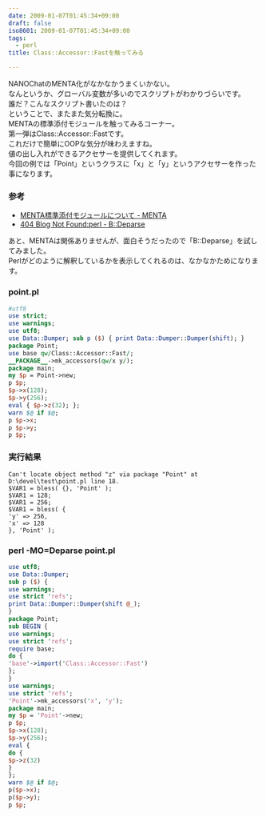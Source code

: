 ```yaml
---
date: 2009-01-07T01:45:34+09:00
draft: false
iso8601: 2009-01-07T01:45:34+09:00
tags:
  - perl
title: Class::Accessor::Fastを触ってみる

---
```


NANOChatのMENTA化がなかなかうまくいかない。  
なんというか、グローバル変数が多いのでスクリプトがわかりづらいです。  
誰だ？こんなスクリプト書いたのは？  
ということで、またまた気分転換に。  
MENTAの標準添付モジュールを触ってみるコーナー。  
第一弾はClass::Accessor::Fastです。  
これだけで簡単にOOPな気分が味わえますね。  
値の出し入れができるアクセサーを提供してくれます。  
今回の例では「Point」というクラスに「x」と「y」というアクセサーを作った事になります。  

### 参考

- [MENTA標準添付モジュールについて - MENTA](http://search.cpan.org/dist/Class-Accessor/lib/Class/Accessor/Fast.pm)  
- [404 Blog Not Found:perl - B::Deparse](http://blog.livedoor.jp/dankogai/archives/50761629.html)  

あと、MENTAは関係ありませんが、面白そうだったので「B::Deparse」を試してみました。  
Perlがどのように解釈しているかを表示してくれるのは、なかなかためになります。  

### point.pl

```perl
#utf8
use strict;
use warnings;
use utf8;
use Data::Dumper; sub p ($) { print Data::Dumper::Dumper(shift); }
package Point;
use base qw/Class::Accessor::Fast/;
__PACKAGE__->mk_accessors(qw/x y/);
package main;
my $p = Point->new;
p $p;
$p->x(128);
$p->y(256);
eval { $p->z(32); };
warn $@ if $@;
p $p->x;
p $p->y;
p $p;
```

### 実行結果

```text
Can't locate object method "z" via package "Point" at D:\devel\test\point.pl line 18.
$VAR1 = bless( {}, 'Point' );
$VAR1 = 128;
$VAR1 = 256;
$VAR1 = bless( {
'y' => 256,
'x' => 128
}, 'Point' );
```

### perl -MO=Deparse point.pl

```perl
use utf8;
use Data::Dumper;
sub p ($) {
use warnings;
use strict 'refs';
print Data::Dumper::Dumper(shift @_);
}
package Point;
sub BEGIN {
use warnings;
use strict 'refs';
require base;
do {
'base'->import('Class::Accessor::Fast')
};
}
use warnings;
use strict 'refs';
'Point'->mk_accessors('x', 'y');
package main;
my $p = 'Point'->new;
p $p;
$p->x(128);
$p->y(256);
eval {
do {
$p->z(32)
}
};
warn $@ if $@;
p($p->x);
p($p->y);
p $p;
```
